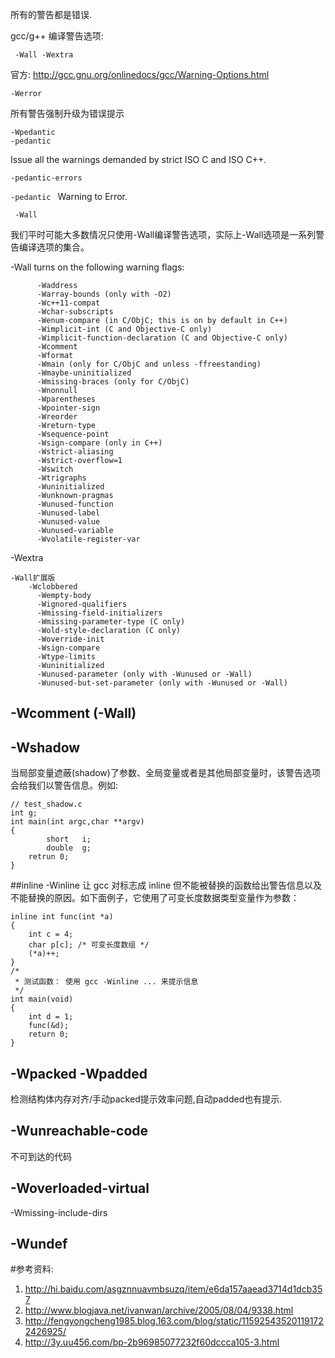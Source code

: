 所有的警告都是错误.

gcc/g++ 编译警告选项:

` -Wall -Wextra`

官方: <http://gcc.gnu.org/onlinedocs/gcc/Warning-Options.html>


`-Werror`

所有警告强制升级为错误提示

`-Wpedantic`    
`-pedantic `

Issue all the warnings demanded by strict ISO C and ISO C++.

`-pedantic-errors`
	
`-pedantic ` Warning to Error.

` -Wall`

我们平时可能大多数情况只使用-Wall编译警告选项，实际上-Wall选项是一系列警告编译选项的集合。

-Wall turns on the following warning flags:

          -Waddress   
          -Warray-bounds (only with -O2)  
          -Wc++11-compat  
          -Wchar-subscripts  
          -Wenum-compare (in C/ObjC; this is on by default in C++) 
          -Wimplicit-int (C and Objective-C only) 
          -Wimplicit-function-declaration (C and Objective-C only) 
          -Wcomment  
          -Wformat   
          -Wmain (only for C/ObjC and unless -ffreestanding)  
          -Wmaybe-uninitialized 
          -Wmissing-braces (only for C/ObjC) 
          -Wnonnull  
          -Wparentheses  
          -Wpointer-sign  
          -Wreorder   
          -Wreturn-type  
          -Wsequence-point  
          -Wsign-compare (only in C++)  
          -Wstrict-aliasing  
          -Wstrict-overflow=1  
          -Wswitch  
          -Wtrigraphs  
          -Wuninitialized  
          -Wunknown-pragmas  
          -Wunused-function  
          -Wunused-label     
          -Wunused-value     
          -Wunused-variable  
          -Wvolatile-register-var 

-Wextra 

	-Wall扩展版
        -Wclobbered  
          -Wempty-body  
          -Wignored-qualifiers 
          -Wmissing-field-initializers  
          -Wmissing-parameter-type (C only)  
          -Wold-style-declaration (C only)  
          -Woverride-init  
          -Wsign-compare  
          -Wtype-limits  
          -Wuninitialized  
          -Wunused-parameter (only with -Wunused or -Wall) 
          -Wunused-but-set-parameter (only with -Wunused or -Wall)  
## -Wcomment (-Wall)

## -Wshadow
当局部变量遮蔽(shadow)了参数、全局变量或者是其他局部变量时，该警告选项会给我们以警告信息。例如:
```
// test_shadow.c
int g;
int main(int argc,char **argv)
{
        short   i;
        double  g;
	retrun 0;
}
```
##inline
-Winline 让 gcc 对标志成 inline 但不能被替换的函数给出警告信息以及不能替换的原因。如下面例子，它使用了可变长度数据类型变量作为参数：
```
inline int func(int *a)
{
    int c = 4;
    char p[c]; /* 可变长度数组 */
    (*a)++;
}
/*
 * 测试函数： 使用 gcc -Winline ... 来提示信息
 */
int main(void)
{
    int d = 1;
    func(&d);
    return 0;
}
```
## -Wpacked -Wpadded 
检测结构体内存对齐/手动packed提示效率问题,自动padded也有提示.

## -Wunreachable-code
不可到达的代码
## -Woverloaded-virtual

-Wmissing-include-dirs

## -Wundef


#参考资料:
1. <http://hi.baidu.com/asgznnuavmbsuzq/item/e6da157aaead3714d1dcb357>
2. <http://www.blogjava.net/ivanwan/archive/2005/08/04/9338.html>
3. <http://fengyongcheng1985.blog.163.com/blog/static/115925435201191722426925/>
4. <http://3y.uu456.com/bp-2b96985077232f60dccca105-3.html>
